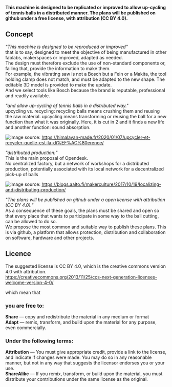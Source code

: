 
**This machine is designed to be replicated or improved to allow up-cycling of tennis balls in a distributed manner. The plans will be published on github under a free license, with attribution (CC BY 4.0).**

## Concept
_"This machine is designed to be reproduced or improved"_  
that is to say, designed to meet the objective of being manufactured in other fablabs, makerspaces or improved, adapted as needed.  
The design must therefore exclude the use of non-standard components or, failing that, provide the information to make them.  
For example, the vibrating saw is not a Bosch but a Fein or a Makita, the tool holding clamp does not match, and must be adapted to the new shape. The editable 3D model is provided to make the update.  
And we select tools like Bosch because the brand is reputable, professional and readily available.

_"and allow up-cycling of tennis balls in a distributed way."_  
upcycling vs. recycling: recycling balls means crushing them and reusing the raw material. upcycling means transforming or reusing the ball for a new function than what it was originally. Here, it is cut in 2 and it finds a new life and another function: sound absorption.

![image](https://user-images.githubusercontent.com/12049360/168845046-49331ae9-547c-4d2c-88cf-17c8a4cd1514.png)
source: https://himalayan-made.fr/2020/01/07/upcycler-et-recycler-quelle-est-la-di%EF%AC%80erence/

_"distributed production:"_  
This is the main proposal of Opendesk.  
No centralized factory, but a network of workshops for a distributed production, potentially associated with its local network for a decentralized pick-up of balls 

![image](https://user-images.githubusercontent.com/12049360/168845077-a27ab141-db52-4cd6-bb08-3ad6fa017a7c.png)
source: https://blogs.aalto.fi/makerculture/2017/10/19/localizing-and-distributing-production/

_"The plans will be published on github under a open license with attribution (CC BY 4.0)."_  
As a consequence of these goals, the plans must be shared and open so that every place that wants to participate in some way to the ball cutting, can be allowed to do so.   
We propose the most common and suitable way to publish these plans. This is via github, a platform that allows protection, distribution and collaboration on software, hardware and other projects.

## Licence
The suggested license is CC BY 4.0, which is the creative commons version 4.0 with attribution.  
https://creativecommons.org/2013/11/25/ccs-next-generation-licenses-welcome-version-4-0/  

which mean that 
### you are free to:
**Share** — copy and redistribute the material in any medium or format  
**Adapt** — remix, transform, and build upon the material for any purpose, even commercially.  
### Under the following terms:
**Attribution** — You must give appropriate credit, provide a link to the license, and indicate if changes were made. You may do so in any reasonable manner, but not in any way that suggests the licensor endorses you or your use.  
**ShareAlike** — If you remix, transform, or build upon the material, you must distribute your contributions under the same license as the original.
